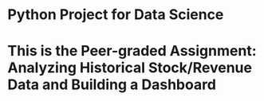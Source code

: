 # Python Project for Data Science
# This is the Peer-graded Assignment: Analyzing Historical Stock/Revenue Data and Building a Dashboard
